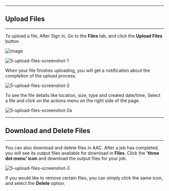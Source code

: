 ***
## Upload Files
***

To upload a file, After Sign in, Go to the **Files** tab, and click the **Upload Files** button.

  ![image](https://github.com/amddcgpuce/AMDAcceleratorCloudGuides/assets/137474607/e8b981c8-1ade-41fe-b223-073ab73a16d0)
  
  ![5-upload-files-screenshot-1](https://github.com/amddcgpuce/AMDAcceleratorCloudGuides/assets/137474607/d7d66253-f438-48df-a92f-1665c8a75c1c)

When your file finishes uploading, you will get a notification about the completion of the upload process.
  
  ![5-upload-files-screenshot-2](https://github.com/amddcgpuce/AMDAcceleratorCloudGuides/assets/137474607/e8c4f491-27f5-40a4-a2fa-c0ec2973fd3a)

To see the file details like location, size, type and created date/time, Select a file and click on the actions menu on the right side of the page.

  ![5-upload-files-screenshot-2a](https://github.com/amddcgpuce/AMDAcceleratorCloudGuides/assets/137474607/1d3a5828-83ed-4151-9f9e-86c390098a38)

***
## Download and Delete Files
***

You can also download and delete files in AAC. After a job has completed, you will see its output files available for download in **Files**. Click the **'three dot menu' icon** and download the output files for your job.

![5-upload-files-screenshot-3](https://github.com/amddcgpuce/AMDAcceleratorCloudGuides/assets/137474607/86e47b43-a295-48f8-9dd1-2c58a6331e17)

If you would like to remove certain files, you can simply click the same icon, and select the **Delete** option.
